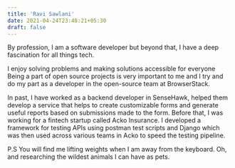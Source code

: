 ```yaml
---
title: 'Ravi Sawlani'
date: 2021-04-24T23:48:21+05:30
draft: false
---
```


By profession, I am a software developer but beyond that, I have a deep fascination for all things tech.

I enjoy solving problems and making solutions accessible for everyone
Being a part of open source projects is very important to me and I try and do my part as a developer in the open-source team at BrowserStack.

In past, I have worked as a backend developer in SenseHawk, helped them develop a service that helps to create customizable forms and generate useful reports based on submissions made to the form. Before that, I was working for a fintech startup called Acko Insurance. I developed a framework for testing APIs using postman test scripts and Django which was then used across various teams in Acko to speed the testing pipeline.

P.S You will find me lifting weights when I am away from the keyboard. Oh, and researching the wildest animals I can have as pets.
